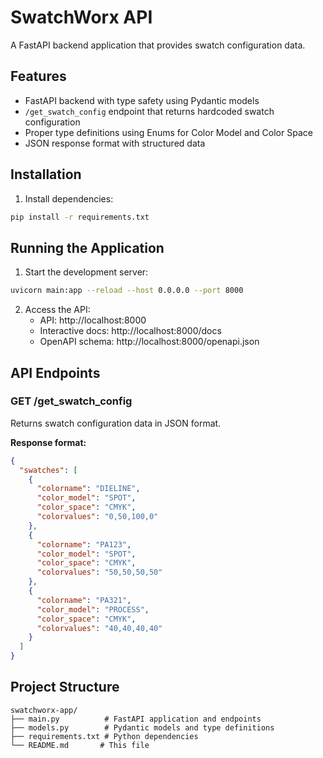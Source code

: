 # SwatchWorx API

A FastAPI backend application that provides swatch configuration data.

## Features

- FastAPI backend with type safety using Pydantic models
- `/get_swatch_config` endpoint that returns hardcoded swatch configuration
- Proper type definitions using Enums for Color Model and Color Space
- JSON response format with structured data

## Installation

1. Install dependencies:
```bash
pip install -r requirements.txt
```

## Running the Application

1. Start the development server:
```bash
uvicorn main:app --reload --host 0.0.0.0 --port 8000
```

2. Access the API:
   - API: http://localhost:8000
   - Interactive docs: http://localhost:8000/docs
   - OpenAPI schema: http://localhost:8000/openapi.json

## API Endpoints

### GET /get_swatch_config

Returns swatch configuration data in JSON format.

**Response format:**
```json
{
  "swatches": [
    {
      "colorname": "DIELINE",
      "color_model": "SPOT",
      "color_space": "CMYK",
      "colorvalues": "0,50,100,0"
    },
    {
      "colorname": "PA123",
      "color_model": "SPOT", 
      "color_space": "CMYK",
      "colorvalues": "50,50,50,50"
    },
    {
      "colorname": "PA321",
      "color_model": "PROCESS",
      "color_space": "CMYK", 
      "colorvalues": "40,40,40,40"
    }
  ]
}
```

## Project Structure

```
swatchworx-app/
├── main.py          # FastAPI application and endpoints
├── models.py        # Pydantic models and type definitions
├── requirements.txt # Python dependencies
└── README.md       # This file
```
